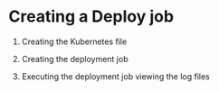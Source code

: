 # Creating a Deploy job

1. Creating the Kubernetes file

2. Creating the deployment job

3. Executing the deployment job viewing the log files